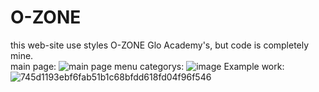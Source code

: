 # O-ZONE
this web-site use styles O-ZONE Glo Academy's, but code is completely mine.  
main page:
![main page](https://user-images.githubusercontent.com/57843891/148520039-084e5e92-1a19-4bd8-82c5-29efbef0b8e7.png)
menu categorys:
![image](https://user-images.githubusercontent.com/57843891/148520091-fbe31d98-4ccd-41e3-9041-29efea0d232e.png)
Example work:
![745d1193ebf6fab51b1c68bfdd618fd04f96f546](https://user-images.githubusercontent.com/57843891/148521023-34541d84-3f17-446e-bfe1-85241bd36078.gif)
